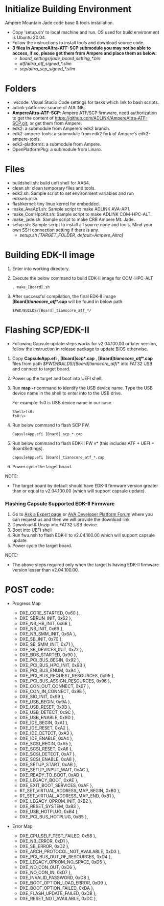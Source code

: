 # Initialize Building Environment

Ampere Mountain Jade code base & tools installation.
* Copy 'setup.sh' to local machine and run. OS used for build environment is Ubuntu 20.04. 
* Follow the instructions to install tools and download source code.
* **3 files in AmpereAltra-ATF-SCP submodule you may not be able to access, if so, please get them from Ampere and place them as below:**
    * *board_settings/jade_board_setting_\*.bin*
    * *atf/altra_atf_signed_\*.slim*
    * *scp/altra_scp_signed_\*.slim*

# Folders
* .vscode: Visual Studio Code settings for tasks which link to bash scripts.
* adlink-platforms: source of ADLINK.
* **AmpereAltra-ATF-SCP**: Ampere ATF/SCP firmware, need authorization to get the content of https://github.com/ADLINK/AmpereAltra-ATF-SCP.git, or get them from Ampere.
* edk2: a submodule from Ampere's edk2 branch.
* edk2-ampere-tools: a submodule from edk2 fork of Ampere's edk2-ampere-tools.
* edk2-platforms: a submodule from Ampere.
* OpenPlatformPkg: a submodule from Linaro.
  
# Files
* buildshell.sh: build uefi shell for AA64.
* clean.sh: clean temporary files and tools.
* edk2.sh: Sample script to set environment variables and run edksetup.sh.
* flashkernel: tiny linux kernel for embedded.
* make_AvaAp1.sh: Sample script to make ADLINK AVA-AP1.
* make_ComHpcAlt.sh: Sample script to make ADLINK COM-HPC-ALT.
* make_jade.sh: Sample script to make CRB Ampere Mt. Jade.
* setup.sh: Sample script to install all source code and tools. Mind your own SSH connection setting if there is any.
    * *setup.sh [TARGET_FOLDER, default=Ampere_Altra]*

# Building EDK-II image

1. Enter into working directory.

2. Execute the below command to build EDK-II image for COM-HPC-ALT

   ```
   . make_[Board].sh
   ```

3. After successful compilation, the final EDK-II image **[Board]_tianocore_atf_*.cap** will be found in below path

   ```
   $PWD/BUILDS/[Board]_tianocore_atf_*/
   ```

# Flashing SCP/EDK-II
* Following Capsule update steps works for v2.04.100.00 or later version, follow the instruction in release package to update BIOS otherwise.

1. Copy **CapsuleApp.efi** , **[Board]_scp_*.cap** , **[Board]_tianocore_atf_*.cap** files from path *$PWD/BUILDS/[Board]_tianocore_atf_*/* into FAT32 USB and connect to target board.

2. Power up the target and boot into UEFI shell. 

3. Run **map -r** command to identify the USB device name. Type the USB device name in the shell to enter into to the USB drive.

   For example: fs0 is USB device name in our case.

   ```
   Shell>fs0:
   fs0:\>
   ```

4. Run below command to flash SCP FW.

   ```
   CapsuleApp.efi [Board]_scp_*.cap
   ```

5. Run below command to flash EDK-II FW v* (this includes ATF + UEFI + BoardSettings).

   ```
   CapsuleApp.efi [Board]_tianocore_atf_*.cap
   ```

6. Power cycle the target board.

NOTE:

- The target board by default should have EDK-II firmware version greater than or equal to v2.04.100.00 (which will support capsule update).

### Flashing Capsule Supported EDK-II Firmware

1. Go to [Ask a Expert page](https://www.adlinktech.com/en/Askanexpert) or [AVA Developer Platform Forum](https://www.ipi.wiki/community/forum/ava-developer-platform) where you can request us and then we will provide the download link
2. Download & Unzip into FAT32 USB device.
3. Boot into UEFI shell
4. Run fwu.nsh to flash EDK-II to v2.04.100.00 which will support capsule update.
5. Power cycle the target board.

NOTE: 

- The above steps required only when the target is having EDK-II firmware version lesser than v2.04.100.00.
# POST code:
* Progress Map 
  * DXE_CORE_STARTED, 0x60 },
  * DXE_SBRUN_INIT, 0x62 },
  * DXE_NB_HB_INIT, 0x68 },
  * DXE_NB_INIT, 0x69 },
  * DXE_NB_SMM_INIT, 0x6A },
  * DXE_SB_INIT, 0x70 },
  * DXE_SB_SMM_INIT, 0x71 },
  * DXE_SB_DEVICES_INIT, 0x72 },
  * DXE_BDS_STARTED, 0x90 },
  * DXE_PCI_BUS_BEGIN, 0x92 },
  * DXE_PCI_BUS_HPC_INIT, 0x93 },
  * DXE_PCI_BUS_ENUM, 0x94 },
  * DXE_PCI_BUS_REQUEST_RESOURCES, 0x95 },
  * DXE_PCI_BUS_ASSIGN_RESOURCES, 0x96 },
  * DXE_CON_OUT_CONNECT, 0x97 },
  * DXE_CON_IN_CONNECT, 0x98 },
  * DXE_SIO_INIT, 0x99 },
  * DXE_USB_BEGIN, 0x9A },
  * DXE_USB_RESET, 0x9B },
  * DXE_USB_DETECT, 0x9C },
  * DXE_USB_ENABLE, 0x9D },
  * DXE_IDE_BEGIN, 0xA1 },
  * DXE_IDE_RESET, 0xA2 },
  * DXE_IDE_DETECT, 0xA3 },
  * DXE_IDE_ENABLE, 0xA4 },
  * DXE_SCSI_BEGIN, 0xA5 },
  * DXE_SCSI_RESET, 0xA6 },
  * DXE_SCSI_DETECT, 0xA7 },
  * DXE_SCSI_ENABLE, 0xA8 },
  * DXE_SETUP_START, 0xAB },
  * DXE_SETUP_INPUT_WAIT, 0xAC },
  * DXE_READY_TO_BOOT, 0xAD },
  * DXE_LEGACY_BOOT, 0xAE },
  * DXE_EXIT_BOOT_SERVICES, 0xAF },
  * RT_SET_VIRTUAL_ADDRESS_MAP_BEGIN, 0xB0 },
  * RT_SET_VIRTUAL_ADDRESS_MAP_END, 0xB1 },
  * DXE_LEGACY_OPROM_INIT, 0xB2 },
  * DXE_RESET_SYSTEM, 0xB3 },
  * DXE_USB_HOTPLUG, 0xB4 },
  * DXE_PCI_BUS_HOTPLUG, 0xB5 },

* Error Map
  * DXE_CPU_SELF_TEST_FAILED, 0x58 },
  * DXE_NB_ERROR, 0xD1 },
  * DXE_SB_ERROR, 0xD2 },
  * DXE_ARCH_PROTOCOL_NOT_AVAILABLE, 0xD3 },
  * DXE_PCI_BUS_OUT_OF_RESOURCES, 0xD4 },
  * DXE_LEGACY_OPROM_NO_SPACE, 0xD5 },
  * DXE_NO_CON_OUT, 0xD6 },
  * DXE_NO_CON_IN, 0xD7 },
  * DXE_INVALID_PASSWORD, 0xD8 },
  * DXE_BOOT_OPTION_LOAD_ERROR, 0xD9 },
  * DXE_BOOT_OPTION_FAILED, 0xDA },
  * DXE_FLASH_UPDATE_FAILED, 0xDB },
  * DXE_RESET_NOT_AVAILABLE, 0xDC },
